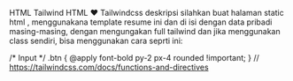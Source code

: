 HTML Tailwind
HTML ♥️ Tailwindcss
deskripsi
silahkan buat halaman static html , menggunakana template resume ini dan di isi dengan data pribadi masing-masing, dengan mengungakan full tailwind dan jika menggunakan class sendiri, bisa menggunakan cara seprti ini:

/* Input */
.btn {
  @apply font-bold py-2 px-4 rounded !important;
}
// https://tailwindcss.com/docs/functions-and-directives
